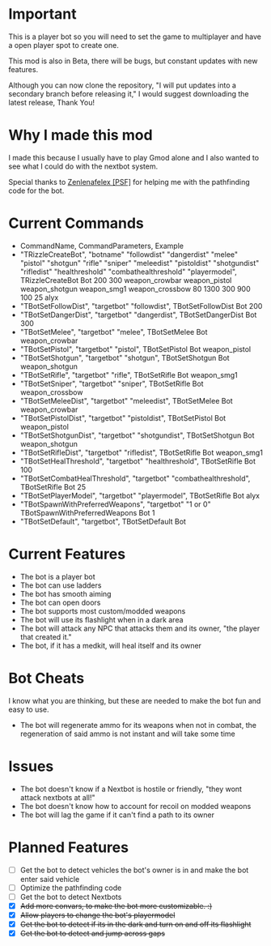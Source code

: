 # Important
This is a player bot so you will need to set the game to multiplayer and have a open player spot to create one.

This mod is also in Beta, there will be bugs, but constant updates with new features.

Although you can now clone the repository, "I will put updates into a secondary branch before releasing it," I would suggest downloading the latest release, Thank You!

# Why I made this mod
I made this because I usually have to play Gmod alone and I also wanted to see what I could do with the nextbot system.

Special thanks to [Zenlenafelex [PSF]](https://steamcommunity.com/profiles/76561198976669728) for helping me with the pathfinding code for the bot.

# Current Commands
- CommandName, CommandParameters, Example
- "TRizzleCreateBot", "botname" "followdist" "dangerdist" "melee" "pistol" "shotgun" "rifle" "sniper" "meleedist" "pistoldist" "shotgundist" "rifledist" "healthreshold" "combathealthreshold" "playermodel", TRizzleCreateBot Bot 200 300 weapon_crowbar weapon_pistol weapon_shotgun weapon_smg1 weapon_crossbow 80 1300 300 900 100 25 alyx
- "TBotSetFollowDist", "targetbot" "followdist", TBotSetFollowDist Bot 200
- "TBotSetDangerDist", "targetbot" "dangerdist", TBotSetDangerDist Bot 300
- "TBotSetMelee", "targetbot" "melee", TBotSetMelee Bot weapon_crowbar
- "TBotSetPistol", "targetbot" "pistol", TBotSetPistol Bot weapon_pistol
- "TBotSetShotgun", "targetbot" "shotgun", TBotSetShotgun Bot weapon_shotgun
- "TBotSetRifle", "targetbot" "rifle", TBotSetRifle Bot weapon_smg1
- "TBotSetSniper", "targetbot" "sniper", TBotSetRifle Bot weapon_crossbow
- "TBotSetMeleeDist", "targetbot" "meleedist", TBotSetMelee Bot weapon_crowbar
- "TBotSetPistolDist", "targetbot" "pistoldist", TBotSetPistol Bot weapon_pistol
- "TBotSetShotgunDist", "targetbot" "shotgundist", TBotSetShotgun Bot weapon_shotgun
- "TBotSetRifleDist", "targetbot" "rifledist", TBotSetRifle Bot weapon_smg1
- "TBotSetHealThreshold", "targetbot" "healthreshold", TBotSetRifle Bot 100
- "TBotSetCombatHealThreshold", "targetbot" "combathealthreshold", TBotSetRifle Bot 25
- "TBotSetPlayerModel", "targetbot" "playermodel", TBotSetRifle Bot alyx
- "TBotSpawnWithPreferredWeapons", "targetbot" "1 or 0" TBotSpawnWithPreferredWeapons Bot 1
- "TBotSetDefault", "targetbot", TBotSetDefault Bot


# Current Features
- The bot is a player bot
- The bot can use ladders
- The bot has smooth aiming
- The bot can open doors
- The bot supports most custom/modded weapons
- The bot will use its flashlight when in a dark area
- The bot will attack any NPC that attacks them and its owner, "the player that created it."
- The bot, if it has a medkit, will heal itself and its owner

# Bot Cheats
I know what you are thinking, but these are needed to make the bot fun and easy to use.
- The bot will regenerate ammo for its weapons when not in combat, the regeneration of said ammo is not instant and will take some time

# Issues
- The bot doesn't know if a Nextbot is hostile or friendly, "they wont attack nextbots at all!"
- The bot doesn't know how to account for recoil on modded weapons
- The bot will lag the game if it can't find a path to its owner

# Planned Features
- [ ] Get the bot to detect vehicles the bot's owner is in and make the bot enter said vehicle
- [ ] Optimize the pathfinding code
- [ ] Get the bot to detect Nextbots
- [x] ~~Add more convars, to make the bot more customizable. :)~~
- [x] ~~Allow players to change the bot's playermodel~~
- [x] ~~Get the bot to detect if its in the dark and turn on and off its flashlight~~
- [x] ~~Get the bot to detect and jump across gaps~~
